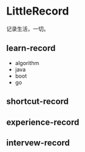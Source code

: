 # LittleRecord

记录生活，一切。

## learn-record

- algorithm
- java
- boot
- go

## shortcut-record

## experience-record

## intervew-record
